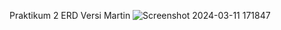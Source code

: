 Praktikum 2 ERD Versi Martin
![Screenshot 2024-03-11 171847](https://github.com/nadintaaalwaz/nadintrylearnphp/assets/160230442/32b0d1dd-6a89-44a8-b09b-625e6c2218f4)

